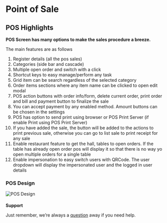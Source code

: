 # Point of Sale



## POS Highlights

**POS Screen has many options to make the sales procedure a breeze.**

The main features are as follows

1. Register details (all the pos sales)
2. Categories (side bar and cascade)
3. Multiple open order and switch with a click
4. Shortcut keys to easy manage/perform any task
5. Grid item can be search regardless of the selected category
6. Order items sections where any item name can be clicked to open edit modal
7. POS action buttons with order info/form, delete current order, print order and bill and payment button to finalize the sale
8. You can accept payment by any enabled method. Amount buttons can be chosen in the settings
9. POS has option to send print using browser or POS Print Server (if enable Print using POS Print Server)
10. If you have added the sale, the button will be added to the actions to print previous sale, otherwise you can go to list sale to print receipt for any sale
11. Enable restaurant feature to get the hall, tables to open orders. If the table has already open order pos will display it so that there is no way yo open multiple orders for a single table
12. Enable impersonation to easy switch users with QRCode. The user dropdown will display the impersonated user and the logged in user details

### POS Design

<img src="content/img/pos-design.png" alt="POS Design" >

####

**Support**

Just remember, we’re always a [question](https://tecdiary.net/support/modern-point-of-sale-solution/ask_question) away if you need help.
